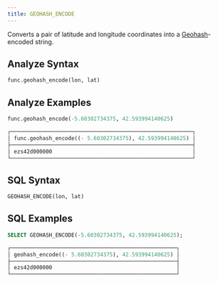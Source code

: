 ```yaml
---
title: GEOHASH_ENCODE
---
```


Converts a pair of latitude and longitude coordinates into a [Geohash](https://en.wikipedia.org/wiki/Geohash)-encoded string.

## Analyze Syntax

```python
func.geohash_encode(lon, lat)
```

## Analyze Examples

```python
func.geohash_encode(-5.60302734375, 42.593994140625)

┌─────────────────────────────────────────────────────────┐
│ func.geohash_encode((- 5.60302734375), 42.593994140625) │
├─────────────────────────────────────────────────────────┤
│ ezs42d000000                                            │
└─────────────────────────────────────────────────────────┘
```

## SQL Syntax

```sql
GEOHASH_ENCODE(lon, lat)
```

## SQL Examples

```sql
SELECT GEOHASH_ENCODE(-5.60302734375, 42.593994140625);

┌────────────────────────────────────────────────────┐
│ geohash_encode((- 5.60302734375), 42.593994140625) │
├────────────────────────────────────────────────────┤
│ ezs42d000000                                       │
└────────────────────────────────────────────────────┘
```